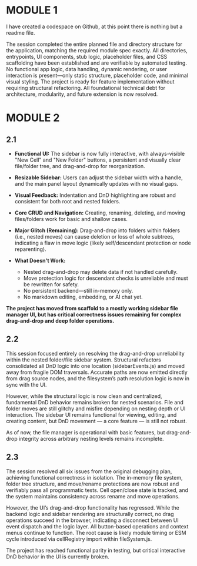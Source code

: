 # MODULE 1
I have created a codespace on Github, at this point there is nothing but a readme file.

The session completed the entire planned file and directory structure for the application, matching the required module spec exactly. All directories, entrypoints, UI components, stub logic, placeholder files, and CSS scaffolding have been established and are verifiable by automated testing. No functional app logic, data handling, dynamic rendering, or user interaction is present—only static structure, placeholder code, and minimal visual styling. The project is ready for feature implementation without requiring structural refactoring. All foundational technical debt for architecture, modularity, and future extension is now resolved.

# MODULE 2
## 2.1

* **Functional UI:** The sidebar is now fully interactive, with always-visible "New Cell" and "New Folder" buttons, a persistent and visually clear file/folder tree, and drag-and-drop for reorganization.
* **Resizable Sidebar:** Users can adjust the sidebar width with a handle, and the main panel layout dynamically updates with no visual gaps.
* **Visual Feedback:** Indentation and DnD highlighting are robust and consistent for both root and nested folders.
* **Core CRUD and Navigation:** Creating, renaming, deleting, and moving files/folders work for basic and shallow cases.
* **Major Glitch (Remaining):** Drag-and-drop into folders within folders (i.e., nested moves) can cause deletion or loss of whole subtrees, indicating a flaw in move logic (likely self/descendant protection or node reparenting).
* **What Doesn't Work:**

  * Nested drag-and-drop may delete data if not handled carefully.
  * Move protection logic for descendant checks is unreliable and must be rewritten for safety.
  * No persistent backend—still in-memory only.
  * No markdown editing, embedding, or AI chat yet.

**The project has moved from scaffold to a mostly working sidebar file manager UI, but has critical correctness issues remaining for complex drag-and-drop and deep folder operations.**
## 2.2

This session focused entirely on resolving the drag-and-drop unreliability within the nested folder/file sidebar system. Structural refactors consolidated all DnD logic into one location (sidebarEvents.js) and moved away from fragile DOM traversals. Accurate paths are now emitted directly from drag source nodes, and the filesystem’s path resolution logic is now in sync with the UI.

However, while the structural logic is now clean and centralized, fundamental DnD behavior remains broken for nested scenarios. File and folder moves are still glitchy and misfire depending on nesting depth or UI interaction. The sidebar UI remains functional for viewing, editing, and creating content, but DnD movement — a core feature — is still not robust.

As of now, the file manager is operational with basic features, but drag-and-drop integrity across arbitrary nesting levels remains incomplete.

## 2.3
The session resolved all six issues from the original debugging plan, achieving functional correctness in isolation. The in-memory file system, folder tree structure, and move/rename protections are now robust and verifiably pass all programmatic tests. Cell open/close state is tracked, and the system maintains consistency across rename and move operations.

However, the UI’s drag-and-drop functionality has regressed. While the backend logic and sidebar rendering are structurally correct, no drag operations succeed in the browser, indicating a disconnect between UI event dispatch and the logic layer. All button-based operations and context menus continue to function. The root cause is likely module timing or ESM cycle introduced via cellRegistry import within fileSystem.js.

The project has reached functional parity in testing, but critical interactive DnD behavior in the UI is currently broken.